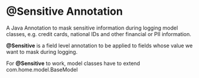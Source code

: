 # @Sensitive Annotation
A Java Annotation to mask sensitive information during logging model classes, e.g. credit cards, national IDs and other financial or PII information.

**@Sensitive** is a field level annotation to be applied to fields whose value we want to mask during logging.

For **@Sensitive** to work, model classes have to extend com.home.model.BaseModel
